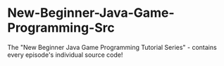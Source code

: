 New-Beginner-Java-Game-Programming-Src
======================================

The "New Beginner Java Game Programming Tutorial Series" - contains every episode's individual source code!
